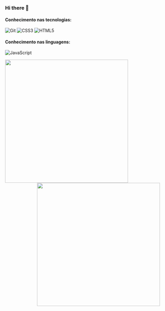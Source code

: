 ### Hi there 👋


#### Conhecimento nas tecnologias:
![Git](https://img.shields.io/badge/-Git-222222?style=flat&logo=git&logoColor=F05032)
![CSS3](https://img.shields.io/badge/-CSS3-000000?style=flat&logo=css3)
![HTML5](https://img.shields.io/badge/-HTML5-000000?style=flat&logo=html5)

#### Conhecimento nas linguagens:

![JavaScript](https://img.shields.io/badge/-JavaScript-000000?style=flat&logo=javascript)

<img align="left"  width="400px" src="https://github-readme-stats.vercel.app/api/top-langs/?username=Leandro-Bezerra-Santos&layout=compact&theme=vision-friendly-dark" />
 <img align="right" width="400px" src="https://github-readme-stats.vercel.app/api?username=Leandro-Bezerra-SantosC&show_icons=true,css&layout=compact&theme=vision-friendly-dark" />


<!--
**Leandro-Bezerra-Santos/Leandro-Bezerra-Santos** is a ✨ _special_ ✨ repository because its `README.md` (this file) appears on your GitHub profile.

Here are some ideas to get you started:

- 🔭 I’m currently working on ...
- 🌱 I’m currently learning ...
- 👯 I’m looking to collaborate on ...
- 🤔 I’m looking for help with ...
- 💬 Ask me about ...
- 📫 How to reach me: ...
- 😄 Pronouns: ...
- ⚡ Fun fact: ...
-->
